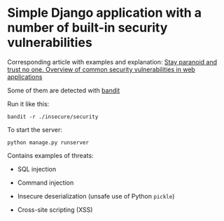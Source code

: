 # Simple Django application with a number of built-in security vulnerabilities

Corresponding article with examples and explanation: [Stay paranoid and trust no one. Overview of common security vulnerabilities in web applications](https://lchsk.com/stay-paranoid-and-trust-no-one-overview-of-common-security-vulnerabilities-in-web-applications.html)

Some of them are detected with [bandit](https://github.com/PyCQA/bandit)

Run it like this:

```
bandit -r ./insecure/security
```

To start the server:

```
python manage.py runserver
```

Contains examples of threats:

- SQL injection

- Command injection

- Insecure deserialization (unsafe use of Python `pickle`)

- Cross-site scripting (XSS)
